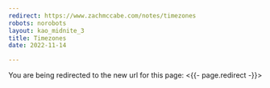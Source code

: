 ```yaml
---
redirect: https://www.zachmccabe.com/notes/timezones
robots: norobots
layout: kao_midnite_3
title: Timezones
date: 2022-11-14

---
```


You are being redirected to the new url for this page: <{{- page.redirect -}}>
